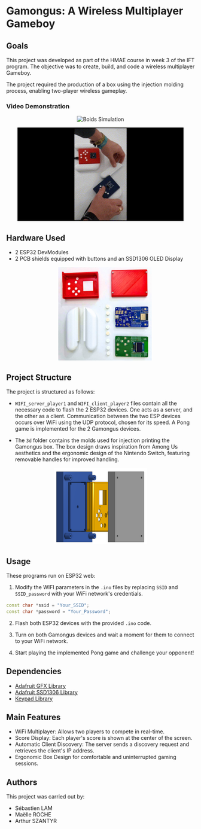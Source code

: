 # Gamongus: A Wireless Multiplayer Gameboy

## Goals
This project was developed as part of the HMAE course in week 3 of the IFT program. The objective was to create, build, and code a wireless multiplayer Gameboy.

The project required the production of a box using the injection molding process, enabling two-player wireless gameplay.

### Video Demonstration
<p align="center">
  <img src="media/duo1.gif" alt="Boids Simulation" width="250">
</p>
<p align="center">
  <img src="media/Slide motion.gif" alt="Boids Simulation" height="250">
</p>

## Hardware Used
- 2 ESP32 DevModules
- 2 PCB shields equipped with buttons and an SSD1306 OLED Display
  <p align="center">
  <img src="media/separated.png" alt="Boids Simulation" width="250">
</p>

## Project Structure

The project is structured as follows:

- `WIFI_server_player1` and `WIFI_client_player2` files contain all the necessary code to flash the 2 ESP32 devices. One acts as a server, and the other as a client. Communication between the two ESP devices occurs over WiFi using the UDP protocol, chosen for its speed. A Pong game is implemented for the 2 Gamongus devices.

- The `3d` folder contains the molds used for injection printing the Gamongus box. The box design draws inspiration from Among Us aesthetics and the ergonomic design of the Nintendo Switch, featuring removable handles for improved handling.

<p align="center">
  <img src="media/3D.png" alt="Boids Simulation" width="250">
</p>

## Usage
These programs run on ESP32 web:

1. Modify the WIFI parameters in the `.ino` files by replacing `SSID` and `SSID_password` with your WiFi network's credentials.
```cpp
const char *ssid = "Your_SSID";
const char *password = "Your_Password";
```

2. Flash both ESP32 devices with the provided `.ino` code.

3. Turn on both Gamongus devices and wait a moment for them to connect to your WiFi network.

4. Start playing the implemented Pong game and challenge your opponent!

## Dependencies

- [Adafruit GFX Library](https://github.com/adafruit/Adafruit-GFX-Library)
- [Adafruit SSD1306 Library](https://github.com/adafruit/Adafruit_SSD1306)
- [Keypad Library](https://github.com/Chris--A/Keypad)

## Main Features

- WiFi Multiplayer: Allows two players to compete in real-time.
- Score Display: Each player's score is shown at the center of the screen.
- Automatic Client Discovery: The server sends a discovery request and retrieves the client's IP address.
- Ergonomic Box Design for comfortable and uninterrupted gaming sessions.

## Authors

This project was carried out by:
- Sébastien LAM
- Maëlle ROCHE
- Arthur SZANTYR




